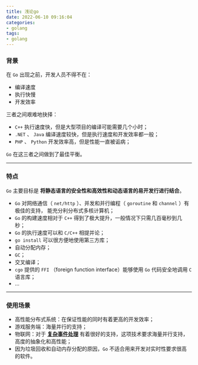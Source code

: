 ```yaml
---
title: 浅论go
date: 2022-06-10 09:16:04
categories:
- golang
tags:
- golang
---
```


### 背景

在 `Go` 出现之前，开发人员不得不在：

- 编译速度
- 执行快慢
- 开发效率

三者之间艰难地抉择：

- `C++` 执行速度快，但是大型项目的编译可能需要几个小时；
- `.NET` 、 `Java` 编译速度较快，但是执行速度和开发效率都一般；
- `PHP` 、 `Python` 开发效率高，但是性能一直被诟病；

`Go` 在这三者之间做到了最佳平衡。

---

### 特点

`Go` 主要目标是 **将静态语言的安全性和高效性和动态语言的易开发行进行结合**。

- `Go` 对网络通信（ `net/http` ）、并发和并行编程（ `goroutine` 和 `channel` ）有极佳的支持，
能充分利分布式多核计算机；
- `Go` 的构建速度相对于 `C++` 得到了极大提升，一般情况下只需几百毫秒到几秒；
- `Go` 的执行速度可以和 `C/C++` 相提并论；
- `go install` 可以很方便地使用第三方库；
- 自动分配内存；
- `GC`；
- 交叉编译；
- `cgo` 提供的 `FFI` （foreign function interface）能够使用 `Go` 代码安全地调用 `C` 语言库；
- ...

---

### 使用场景

- 高性能分布式系统：在保证性能的同时有着更高的开发效率；
- 游戏服务端：海量并行的支持；
- 物联网：对于 **[复杂事件处理](https://en.wikipedia.org/wiki/Complex_event_processing)** 有着很好的支持，这项技术要求海量并行支持，高度的抽象化和高性能；
- 因为垃圾回收和自动内存分配的原因，`Go` 不适合用来开发对实时性要求很高的软件。
